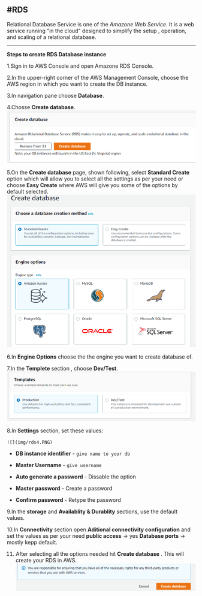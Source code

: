 #RDS
---

Relational Database Service is one of the *Amazone Web Service*.
It is a web service running "in the cloud" designed to simplify the setup , operation, and scaling of a relational database.
  
---
**Steps to create RDS Database instance** 

 1.Sign in to AWS Console and open Amazone RDS Console.

 2.In the upper-right corner of the AWS Management Console, choose the AWS region in which you want to create the DB instance. 
   
 3.In navigation pane choose **Database**.

 4.Chosse **Create database**.
   ![](img/RDS1.PNG)

 5.On the **Create database** page, shown following, select **Standard Create** option which will allow you to select all the settings
   as per your need or choose **Easy Create** where AWS will give you some of the options by default selected.
    ![](img/rds2.PNG)
    
 6.In **Engine Options** choose the the engine you want to create database of.

 7.In the **Templete** section , choose **Dev/Test**.
     ![](img/rds3.PNG)

 8.In **Settings** section, set these values:
 
    ![](img/rds4.PNG)
 
  * **DB instance identifier** - `give name to your db`
      
  * **Master Username** - `give username`
      
  * **Auto generate a password** - Dissable the option
      
  * **Master password** - Create a password
      
  * **Confirm password** - Retype the password

 9.In the **storage** and **Availablity & Durablity** sections, use the default values.

 10.In **Connectivity** section open **Aditional connectivity configuration** and set the values as per your need
       **public access** -> yes
       **Database ports** -> mostly kepp default.
       
 11. After selecting all the options needed hit **Create database** . This will create your RDS in AWS.
   ![](img/rds5.PNG)
